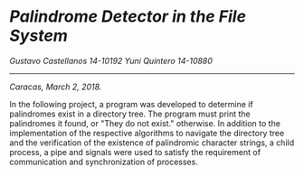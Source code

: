 # _Palindrome Detector in the File System_

_Gustavo Castellanos 14-10192_
_Yuni Quintero 14-10880_
___

_Caracas, March 2, 2018._

In the following project, a program was developed to determine if palindromes exist in a directory tree. The program must print the palindromes it found, or "They do not exist." otherwise. In addition to the implementation of the respective algorithms to navigate the directory tree and the verification of the existence of palindromic character strings, a child process, a pipe and signals were used to satisfy the requirement of communication and synchronization of processes.
